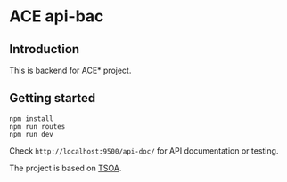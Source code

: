 # ACE api-bac

## Introduction

This is backend for ACE* project. 

## Getting started 

```
npm install
npm run routes
npm run dev
```

Check `http://localhost:9500/api-doc/` for API documentation or testing.

The project is based on [TSOA](https://tsoa-community.github.io/docs/). 